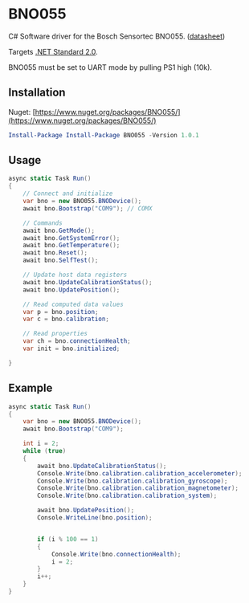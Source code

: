# BNO055
C# Software driver for the Bosch Sensortec BNO055. ([datasheet](https://ae-bst.resource.bosch.com/media/_tech/media/datasheets/BST_BNO055_DS000_14.pdf))
 
Targets [.NET Standard 2.0](https://docs.microsoft.com/en-us/dotnet/standard/net-standard).

BNO055 must be set to UART mode by pulling PS1 high (10k).
 
## Installation
Nuget: [https://www.nuget.org/packages/BNO055/](https://www.nuget.org/packages/BNO055/)
 ```powershell
Install-Package Install-Package BNO055 -Version 1.0.1 
 ```

## Usage

```csharp
async static Task Run()
{
	// Connect and initialize
	var bno = new BNO055.BNODevice();
	await bno.Bootstrap("COM9"); // COMX

	// Commands
	await bno.GetMode();
	await bno.GetSystemError();
	await bno.GetTemperature();
	await bno.Reset();
	await bno.SelfTest();

	// Update host data registers
	await bno.UpdateCalibrationStatus();
	await bno.UpdatePosition();

	// Read computed data values
	var p = bno.position;
	var c = bno.calibration;

	// Read properties
	var ch = bno.connectionHealth;
	var init = bno.initialized;

}
```
## Example
```csharp
async static Task Run()
{
	var bno = new BNO055.BNODevice();
	await bno.Bootstrap("COM9");

	int i = 2;
	while (true)
	{
		await bno.UpdateCalibrationStatus();
		Console.Write(bno.calibration.calibration_accelerometer);
		Console.Write(bno.calibration.calibration_gyroscope);
		Console.Write(bno.calibration.calibration_magnetometer);
		Console.Write(bno.calibration.calibration_system);

		await bno.UpdatePosition();
		Console.WriteLine(bno.position);


		if (i % 100 == 1)
		{
			Console.Write(bno.connectionHealth);
			i = 2;
		}
		i++;
	}
}
```
